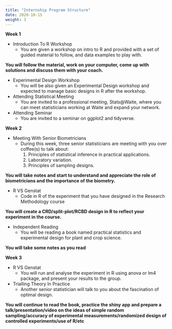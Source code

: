 ```yaml
---
title: "Internship Program Structure"
date: 2020-10-15
weight: 3
---
```

**Week 1**
- Introduction To R Workshop
  - You are given a workshop on intro to R and provided with a set of guided material to follow, and data examples to play with.

**You will follow the material, work on your computer, come up with solutions and discuss them with your coach.**
- Experimental Design Workshop
  - You will be also given an Experimental Design workshop and expected to manage basic designs in R after the workshop.
- Attending Statistical Meeting
  - You are invited to a professional meeting, Stats@Waite, where you can meet statisticians working at Waite and expand your network.
- Attending Seminar
  - You are invited to a seminar on ggplot2 and tidyverse.

**Week 2**
- Meeting With Senior Biometricians
  - During this week, three senior statisticians are meeting with you over coffee(s) to talk about:
      1.  Principles of statistical inference in practical applications.
      2.  Laboratory variation.
      3.  Principles of sampling designs.
      
**You will take notes and start to understand and appreciate the role of biometricians and the importance of the biometry.**
- R VS Genstat
  - Code in R of the experiment that you have designed in the Research Methodology course

**You will create a CRD/split-plot/RCBD design in R to reflect your experiment in the course.**
- Independent Reading
  - You will be reading a book named practical statistics and experimental design for plant and crop science.

**You will take some notes as you read**
  
**Week 3**
- R VS Genstat
  - You will run and analyse the experiment in R using anova or lm4 package, and present your results to the group.
- Trialling Theory In Practice
  - Another senior statistician will talk to you about the fascination of optimal design.
  
**You will continue to read the book, practice the shiny app and prepare a talk/presentation/video on the ideas of simple random sampling/accuracy of experimental measurements/randomized design of controlled experiments/use of R/etc**